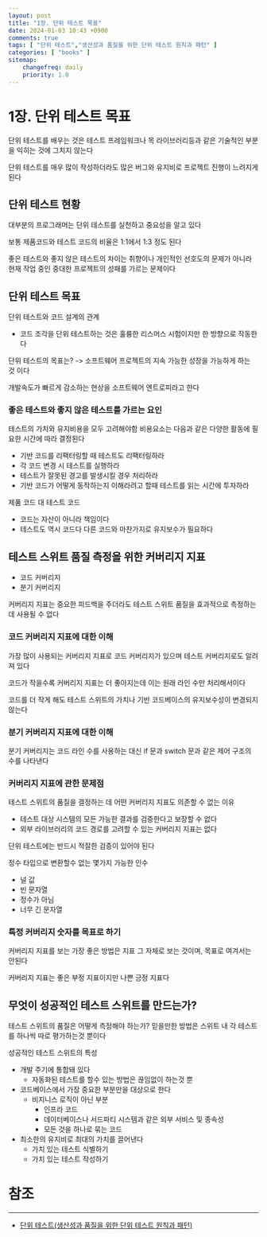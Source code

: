 ```yaml
---
layout: post
title: "1장. 단위 테스트 목표"
date: 2024-01-03 10:43 +0900
comments: true
tags: [ "단위 테스트","생산성과 품질을 위한 단위 테스트 원칙과 패턴" ]
categories: [ "books" ]
sitemap:
    changefreq: daily
    priority: 1.0
---
```


# 1장. 단위 테스트 목표

단위 테스트를 배우는 것은 테스트 프레임워크나 목 라이브러리등과 같은 기술적인 부분을 익히는 것에 그치지 않는다

단위 테스트를 매우 많이 작성하더라도 많은 버그와 유지비로 프로젝트 진행이 느려지게 된다

## 단위 테스트 현황

대부분의 프로그래머는 단위 테스트를 실천하고 중요성을 알고 있다

보통 제품코드와 테스트 코드의 비율은 1:1에서 1:3 정도 된다

좋은 테스트와 좋지 않은 테스트의 차이는 취향이나 개인적인 선호도의 문제가 아니라 현재 작업 중인 중대한 프로젝트의 성패를 가르는 문제이다

## 단위 테스트 목표

단위 테스트와 코드 설계의 관계
* 코드 조각을 단위 테스트하는 것은 훌륭한 리스머스 시험이지만 한 방향으로 작동한다

단위 테스트의 목표는? -> 소프트웨어 프로젝트의 지속 가능한 성장을 가능하게 하는 것 이다

개발속도가 빠르게 감소하는 현상을 소프트웨어 엔트로피라고 한다

### 좋은 테스트와 좋지 않은 테스트를 가르는 요인

테스트의 가치와 유지비용을 모두 고려해야함 비용요소는 다음과 같은 다양한 활동에 필요한 시간에 따라 결정된다

* 기반 코드를 리팩터링할 때 테스트도 리팩터링하라
* 각 코드 변경 시 테스트를 실행하라
* 테스트가 잘못된 경고를 발생시킬 경우 처리하라
* 기반 코드가 어떻게 동작하는지 이해라려고 할때 테스트를 읽는 시간에 투자하라

제품 코드 대 테스트 코드
* 코드는 자산이 아니라 책임이다
* 테스트도 역시 코드다 다른 코드와 마찬가지로 유지보수가 필요하다

## 테스트 스위트 품질 측정을 위한 커버리지 지표

* 코드 커버리지
* 분기 커버리지

커버리지 지표는 중요한 피드백을 주더라도 테스트 스위트 품질을 효과적으로 측정하는 데 사용될 수 없다

### 코드 커버리지 지표에 대한 이해

가장 많이 사용되는 커버리지 지표로 코드 커버리지가 있으며 테스트 커버리지로도 알려져 있다

코드가 작을수록 커버리지 지표는 더 좋아지는데 이는 원래 라인 수만 처리해서이다

코드를 더 작게 해도 테스트 스위트의 가치나 기반 코드베이스의 유지보수성이 변경되지 않는다

### 분기 커버리지 지표에 대한 이해

분기 커버리지는 코드 라인 수를 사용하는 대신 if 문과 switch 문과 같은 제어 구조의 수를 나타낸다

### 커버리지 지표에 관한 문제점

테스트 스위트의 품질을 결정하는 데 어떤 커버리지 지표도 의존할 수 없는 이유
* 테스트 대상 시스템의 모든 가능한 결과를 검증한다고 보장할 수 없다
* 외부 라이브러리의 코드 경로를 고려할 수 있는 커버리지 지표는 없다

단위 테스트에는 반드시 적잘한 검증이 있어야 된다

정수 타입으로 변환할수 없는 몇가지 가능한 인수
* 널 값
* 빈 문자열
* 정수가 아님
* 너무 긴 문자열

### 특정 커버리지 숫자를 목표로 하기

커버리지 지표를 보는 가장 좋은 방법은 지표 그 자체로 보는 것이며, 목표로 여겨서는 안된다

커버리지 지표는 좋은 부정 지표이지만 나쁜 긍정 지표다

## 무엇이 성공적인 테스트 스위트를 만드는가?
테스트 스위트의 품질은 어떻게 측정해야 하는가? 믿을만한 방법은 스위트 내 각 테스트를 하나씩 따로 평가하는것 뿐이다

성공적인 테스트 스위트의 특성
* 개발 주기에 통합돼 있다
  * 자동화된 테스트를 할수 있는 방법은 끊임없이 하는것 뿐
* 코드베이스에서 가장 중요한 부분만을 대상으로 한다
  * 비지니스 로직이 아닌 부분
    * 인프라 코드
    * 데이터베이스나 서드파티 시스템과 같은 외부 서비스 및 종속성
    * 모든 것을 하나로 묶는 코드
* 최소한의 유지비로 최대의 가치를 끌어낸다
  * 가치 있는 테스트 식별하기
  * 가치 있는 테스트 작성하기

# 참조
-----

* [단위 테스트(생산성과 품질을 위한 단위 테스트 원칙과 패턴)](http://www.acornpub.co.kr/book/unit-testing)
